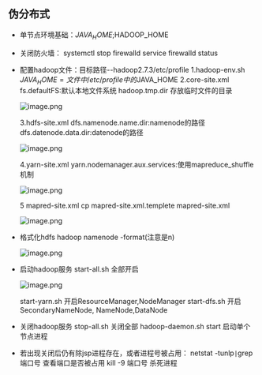 
## 伪分布式

* 单节点环境基础：$JAVA_HOME;$HADOOP_HOME
* 关闭防火墙：
   systemctl stop firewalld
   service firewalld status
* 配置hadoop文件：目标路径--hadoop2.7.3/etc/profile
  1.hadoop-env.sh
    $JAVA_HOME=文件中/etc/profile中的$JAVA_HOME
  2.core-site.xml
    fs.defaultFS:默认本地文件系统
    hadoop.tmp.dir 存放临时文件的目录
 
    ![image.png](https://upload-images.jianshu.io/upload_images/14466577-792cdf10fc2c914e.png?imageMogr2/auto-orient/strip%7CimageView2/2/w/1240)
 
  3.hdfs-site.xml
    dfs.namenode.name.dir:namenode的路径
    dfs.datenode.data.dir:datenode的路径
   
    ![image.png](https://upload-images.jianshu.io/upload_images/14466577-df77b6b7c3dab298.png?imageMogr2/auto-orient/strip%7CimageView2/2/w/1240)
   
  4.yarn-site.xml
    yarn.nodemanager.aux.services:使用mapreduce_shuffle机制
    
    ![image.png](https://upload-images.jianshu.io/upload_images/14466577-d27c1e8e7ac31cfb.png?imageMogr2/auto-orient/strip%7CimageView2/2/w/1240)
    
   5 mapred-site.xml
     cp mapred-site.xml.templete mapred-site.xml
      
     ![image.png](https://upload-images.jianshu.io/upload_images/14466577-eb9caa091384d8fb.png?imageMogr2/auto-orient/strip%7CimageView2/2/w/1240)

* 格式化hdfs
   hadoop namenode -format(注意是n)
 
     ![image.png](https://upload-images.jianshu.io/upload_images/14466577-d6826393a6f9de77.png?imageMogr2/auto-orient/strip%7CimageView2/2/w/1240)

* 启动hadoop服务
   start-all.sh 全部开启
 
     ![image.png](https://upload-images.jianshu.io/upload_images/14466577-85e27514bf2e3193.png?imageMogr2/auto-orient/strip%7CimageView2/2/w/1240)
 
   start-yarn.sh 开启ResourceManager,NodeManager
   start-dfs.sh  开启SecondaryNameNode, NameNode,DataNode
* 关闭hadoop服务
   stop-all.sh 关闭全部
   hadoop-daemon.sh start 启动单个节点进程

* 若出现关闭后仍有除jsp进程存在，或者进程号被占用：
   netstat -tunlp`|`grep 端口号 查看端口是否被占用
   kill -9 端口号 杀死进程
 


 
